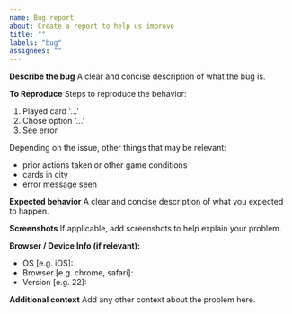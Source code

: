 ```yaml
---
name: Bug report
about: Create a report to help us improve
title: ""
labels: "bug"
assignees: ""
---
```


**Describe the bug**
A clear and concise description of what the bug is.

**To Reproduce**
Steps to reproduce the behavior:

1. Played card '...'
2. Chose option '...'
3. See error

Depending on the issue, other things that may be relevant:

- prior actions taken or other game conditions
- cards in city
- error message seen

**Expected behavior**
A clear and concise description of what you expected to happen.

**Screenshots**
If applicable, add screenshots to help explain your problem.

**Browser / Device Info (if relevant):**

- OS [e.g. iOS]:
- Browser [e.g. chrome, safari]:
- Version [e.g. 22]:

**Additional context**
Add any other context about the problem here.
